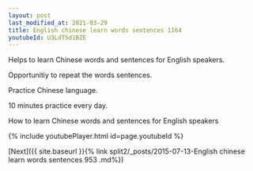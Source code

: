 ```yaml
---
layout: post
last_modified_at: 2021-03-29
title: English chinese learn words sentences 1164 
youtubeId: U3LdTSd1BZE
---
```

 
 
Helps to learn Chinese words and sentences for English speakers.

Opportunitiy to repeat the words sentences. 

Practice Chinese language. 
 
10 minutes practice every day. 
 
How to learn Chinese words and sentences for English speakers 
 
{% include youtubePlayer.html id=page.youtubeId %}
 
 
[Next]({{ site.baseurl }}{% link  split2/_posts/2015-07-13-English chinese learn words sentences 953 .md%})
 
